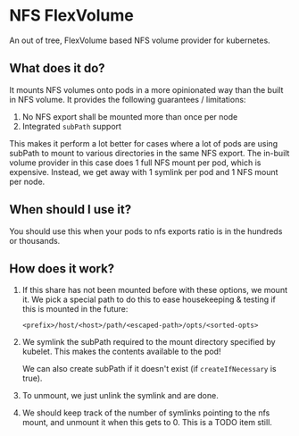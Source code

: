 # NFS FlexVolume

An out of tree, FlexVolume based NFS volume provider for kubernetes.

## What does it do?

It mounts NFS volumes onto pods in a more opinionated way than the built
in NFS volume. It provides the following guarantees / limitations:

1. No NFS export shall be mounted more than once per node
2. Integrated `subPath` support

This makes it perform a lot better for cases where a lot of pods are using
subPath to mount to various directories in the same NFS export. The in-built volume provider in this case does 1 full NFS mount per pod, which is expensive. Instead, we get away with 1 symlink per pod and 1 NFS mount per node.

## When should I use it?

You should use this when your pods to nfs exports ratio is in the hundreds or thousands. 

## How does it work?

1. If this share has not been mounted before with these options, we mount it. We pick a special path to do this to ease housekeeping & testing if this is mounted in the future:

   ```
   <prefix>/host/<host>/path/<escaped-path>/opts/<sorted-opts>
   ```
   
2. We symlink the subPath required to the mount directory specified by kubelet. This makes the contents available to the pod! 

   We can also create subPath if it doesn't exist (if `createIfNecessary` is true).

3. To unmount, we just unlink the symlink and are done.

4. We should keep track of the number of symlinks pointing to the nfs mount, and unmount it when this gets to 0. This is a TODO item still.
